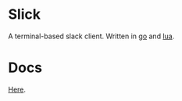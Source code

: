 # Slick

A terminal-based slack client. Written in [go](//golang.org) and [lua](//lua.org).

# Docs
[Here](CONTRIBUTING.md).

